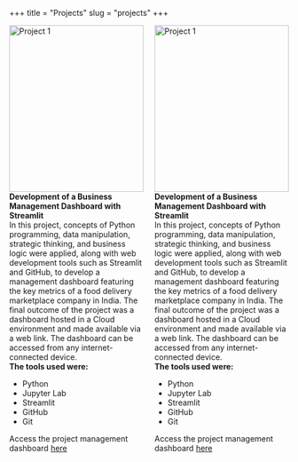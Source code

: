 +++
title = "Projects"
slug = "projects"
+++

<div style="display: flex; justify-content: space-between; gap: 20px;">

  <div style="flex: 1;">
        <img src="/images/project1.jpeg" alt="Project 1" style='width: 100%; height: 300px; object-fit: fill;'><br>
    <strong>Development of a Business Management Dashboard with Streamlit</strong><br>
    In this project, concepts of Python programming, data manipulation, strategic thinking, and business logic were applied, along with web development tools such as Streamlit and GitHub, to develop a management dashboard featuring the key metrics of a food delivery marketplace company in India. The final outcome of the project was a dashboard hosted in a Cloud environment and made available via a web link. The dashboard can be accessed from any internet-connected device.<br>
    <strong>The tools used were:</strong>
    <ul>
        <li>Python</li>
        <li>Jupyter Lab</li>
        <li>Streamlit</li>
        <li>GitHub</li>
        <li>Git</li>
    </ul>
    Access the project management dashboard <a href='https://thiago-feres-curry-company.streamlit.app/' target='_blank' rel='noopener noreferrer'>here</a>
  </div>

  <div style="flex: 1;">
        <img src='/images/project1.jpeg' alt='Project 1' style='width: 100%; height: 300px; object-fit: fill;'><br>
    <strong>Development of a Business Management Dashboard with Streamlit</strong><br>
    In this project, concepts of Python programming, data manipulation, strategic thinking, and business logic were applied, along with web development tools such as Streamlit and GitHub, to develop a management dashboard featuring the key metrics of a food delivery marketplace company in India. The final outcome of the project was a dashboard hosted in a Cloud environment and made available via a web link. The dashboard can be accessed from any internet-connected device.<br>
    <strong>The tools used were:</strong>
    <ul>
        <li>Python</li>
        <li>Jupyter Lab</li>
        <li>Streamlit</li>
        <li>GitHub</li>
        <li>Git</li>
    </ul>
    Access the project management dashboard <a href='https://thiago-feres-curry-company.streamlit.app/' target='_blank' rel='noopener noreferrer'>here</a>
  </div>